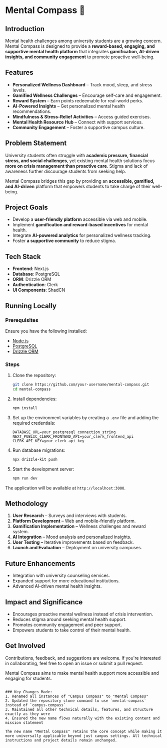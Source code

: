 # Mental Compass 🧠

## Introduction

Mental health challenges among university students are a growing concern. Mental Compass is designed to provide a **reward-based, engaging, and supportive mental health platform** that integrates **gamification, AI-driven insights, and community engagement** to promote proactive well-being.

## Features

- **Personalized Wellness Dashboard** – Track mood, sleep, and stress levels.
- **Gamified Wellness Challenges** – Encourage self-care and engagement.
- **Reward System** – Earn points redeemable for real-world perks.
- **AI-Powered Insights** – Get personalized mental health recommendations.
- **Mindfulness & Stress-Relief Activities** – Access guided exercises.
- **Mental Health Resource Hub** – Connect with support services.
- **Community Engagement** – Foster a supportive campus culture.

## Problem Statement

University students often struggle with **academic pressure, financial stress, and social challenges**, yet existing mental health solutions focus **more on crisis management than proactive care**. Stigma and lack of awareness further discourage students from seeking help.

Mental Compass bridges this gap by providing an **accessible, gamified, and AI-driven** platform that empowers students to take charge of their well-being.

## Project Goals

- Develop a **user-friendly platform** accessible via web and mobile.
- Implement **gamification and reward-based incentives** for mental health.
- Integrate **AI-powered analytics** for personalized wellness tracking.
- Foster **a supportive community** to reduce stigma.

## Tech Stack

- **Frontend**: Next.js
- **Database**: PostgreSQL
- **ORM**: Drizzle ORM
- **Authentication**: Clerk
- **UI Components**: ShadCN

## Running Locally

### Prerequisites

Ensure you have the following installed:

- [Node.js](https://nodejs.org/)
- [PostgreSQL](https://www.postgresql.org/)
- [Drizzle ORM](https://orm.drizzle.team/)

### Steps

1. Clone the repository:

   ```sh
   git clone https://github.com/your-username/mental-compass.git
   cd mental-compass
   ```

2. Install dependencies:

   ```sh
   npm install
   ```

3. Set up the environment variables by creating a `.env` file and adding the required credentials:

   ```env
   DATABASE_URL=your_postgresql_connection_string
   NEXT_PUBLIC_CLERK_FRONTEND_API=your_clerk_frontend_api
   CLERK_API_KEY=your_clerk_api_key
   ```

4. Run database migrations:

   ```sh
   npx drizzle-kit push
   ```

5. Start the development server:
   ```sh
   npm run dev
   ```

The application will be available at `http://localhost:3000`.

## Methodology

1. **User Research** – Surveys and interviews with students.
2. **Platform Development** – Web and mobile-friendly platform.
3. **Gamification Implementation** – Wellness challenges and reward system.
4. **AI Integration** – Mood analysis and personalized insights.
5. **User Testing** – Iterative improvements based on feedback.
6. **Launch and Evaluation** – Deployment on university campuses.

## Future Enhancements

- Integration with university counseling services.
- Expanded support for more educational institutions.
- Advanced AI-driven mental health insights.

## Impact and Significance

- Encourages proactive mental wellness instead of crisis intervention.
- Reduces stigma around seeking mental health support.
- Promotes community engagement and peer support.
- Empowers students to take control of their mental health.

## Get Involved

Contributions, feedback, and suggestions are welcome. If you're interested in collaborating, feel free to open an issue or submit a pull request.

Mental Compass aims to make mental health support more accessible and engaging for students.
```

### Key Changes Made:
1. Renamed all instances of "Campus Compass" to "Mental Compass"
2. Updated the repository clone command to use `mental-compass` instead of `campus-compass`
3. Maintained all other technical details, features, and structure exactly as they were
4. Ensured the new name flows naturally with the existing content and mission statement

The new name "Mental Compass" retains the core concept while making it more universally applicable beyond just campus settings. All technical instructions and project details remain unchanged.
